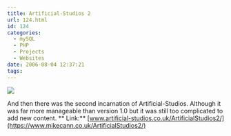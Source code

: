 ```yaml
---
title: Artificial-Studios 2
url: 124.html
id: 124
categories:
  - mySQL
  - PHP
  - Projects
  - Websites
date: 2006-08-04 12:37:21
tags:
---
```


![](/wp-content/uploads/Image/artstu2.gif)

And then there was the second incarnation of Artificial-Studios. Although it was far more manageable than version 1.0 but it was still too complicated to add new content. 
**
Link:** [www.artificial-studios.co.uk/ArtificialStudios2/](https://www.mikecann.co.uk/ArtificialStudios2/)